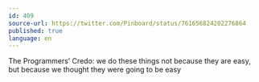 ```yaml
---
id: 409
source-url: https://twitter.com/Pinboard/status/761656824202276864
published: true
language: en
---
```

The Programmers’ Credo: we do these things not because they are easy, but because we thought they were going to be easy
